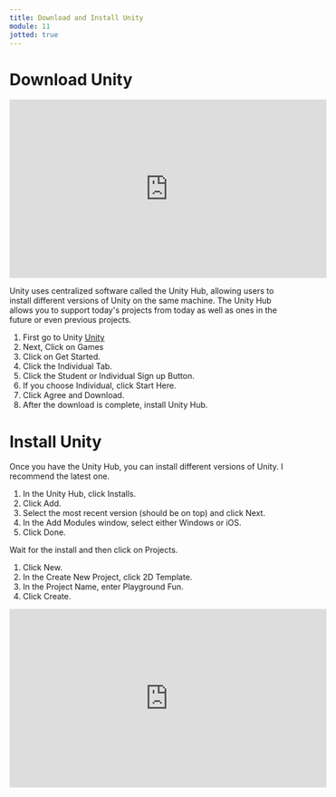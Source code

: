 ```yaml
---
title: Download and Install Unity
module: 11
jotted: true
---
```


# Download Unity

<iframe width="560" height="315" src="https://umontana.zoom.us/rec/play/75V8cuir_TM3T9fBtwSDUPVwW47uLP-shHUXq_MEn07nWnkLZlKhMLFBMeVadknUff_r1SUY0Tfl2XBh?continueMode=true
" frameborder="0" allow="accelerometer; autoplay; encrypted-media; gyroscope; picture-in-picture" allowfullscreen></iframe>

Unity uses centralized software called the Unity Hub, allowing users to install different versions of Unity on the same machine.  The Unity Hub allows you to support today's projects from today as well as ones in the future or even previous projects.

1. First go to Unity [Unity](https://unity.com/)
2. Next, Click on Games
3. Click on Get Started.
4. Click the Individual Tab.
5. Click the Student or Individual Sign up Button.
6. If you choose Individual, click Start Here.
7. Click Agree and Download.
8. After the download is complete, install Unity Hub.


# Install Unity

Once you have the Unity Hub, you can install different versions of Unity.  I recommend the latest one.


1. In the Unity Hub, click Installs.
2. Click Add.
3. Select the most recent version (should be on top) and click Next.
4. In the Add Modules window, select either Windows or iOS.
5. Click Done.

Wait for the install and then click on Projects.

1. Click New.
2. In the Create New Project, click 2D Template.
3. In the Project Name, enter Playground Fun.
4. Click Create.

<iframe width="560" height="315" src="https://umontana.zoom.us/rec/play/68Z7I-_9pm83HdPDuQSDUfNxW424eP6s1Hcc-PFbmUvnAHNWZgbzMrJDZuvO-QMlKsh7uxjXG9Nw_seb?continueMode=true
" frameborder="0" allow="accelerometer; autoplay; encrypted-media; gyroscope; picture-in-picture" allowfullscreen></iframe>
